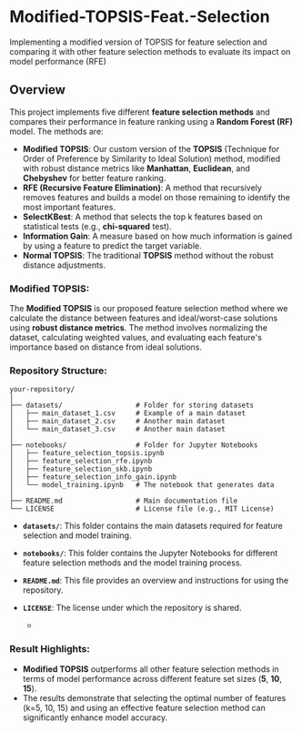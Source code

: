 # Modified-TOPSIS-Feat.-Selection
Implementing a modified version of TOPSIS for feature selection and comparing it with other feature selection methods to evaluate its impact on model performance (RFE)

## Overview

This project implements five different **feature selection methods** and compares their performance in feature ranking using a **Random Forest (RF)** model. The methods are:

- **Modified TOPSIS**: Our custom version of the **TOPSIS** (Technique for Order of Preference by Similarity to Ideal Solution) method, modified with robust distance metrics like **Manhattan**, **Euclidean**, and **Chebyshev** for better feature ranking.
- **RFE (Recursive Feature Elimination)**: A method that recursively removes features and builds a model on those remaining to identify the most important features.
- **SelectKBest**: A method that selects the top k features based on statistical tests (e.g., **chi-squared** test).
- **Information Gain**: A measure based on how much information is gained by using a feature to predict the target variable.
- **Normal TOPSIS**: The traditional **TOPSIS** method without the robust distance adjustments.

### Modified TOPSIS:
The **Modified TOPSIS** is our proposed feature selection method where we calculate the distance between features and ideal/worst-case solutions using **robust distance metrics**. The method involves normalizing the dataset, calculating weighted values, and evaluating each feature's importance based on distance from ideal solutions.

### Repository Structure:
```text
your-repository/
│
├── datasets/                  # Folder for storing datasets
│   ├── main_dataset_1.csv     # Example of a main dataset
│   ├── main_dataset_2.csv     # Another main dataset
│   └── main_dataset_3.csv     # Another main dataset
│
├── notebooks/                 # Folder for Jupyter Notebooks
│   ├── feature_selection_topsis.ipynb
│   ├── feature_selection_rfe.ipynb
│   ├── feature_selection_skb.ipynb
│   ├── feature_selection_info_gain.ipynb
│   └── model_training.ipynb   # The notebook that generates data
│
├── README.md                  # Main documentation file
└── LICENSE                    # License file (e.g., MIT License)
```

- **`datasets/`**: This folder contains the main datasets required for feature selection and model training.
- **`notebooks/`**: This folder contains the Jupyter Notebooks for different feature selection methods and the model training process.
- **`README.md`**: This file provides an overview and instructions for using the repository.
- **`LICENSE`**: The license under which the repository is shared.

  - 
### Result Highlights:
- **Modified TOPSIS** outperforms all other feature selection methods in terms of model performance across different feature set sizes (**5**, **10**, **15**).
- The results demonstrate that selecting the optimal number of features (k=5, 10, 15) and using an effective feature selection method can significantly enhance model accuracy.
